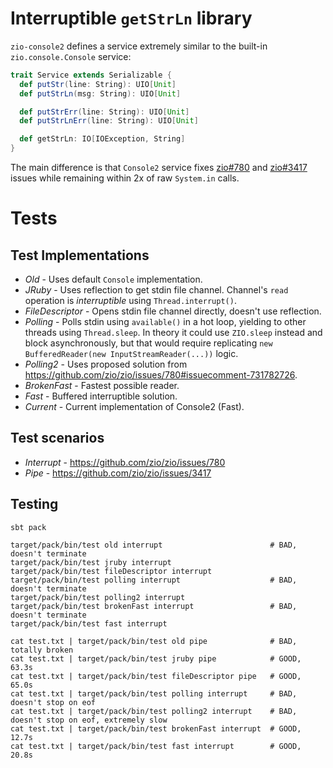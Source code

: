 # Interruptible `getStrLn` library

`zio-console2` defines a service extremely similar to the built-in `zio.console.Console` service:
```scala
trait Service extends Serializable {
  def putStr(line: String): UIO[Unit]
  def putStrLn(msg: String): UIO[Unit]

  def putStrErr(line: String): UIO[Unit]
  def putStrLnErr(line: String): UIO[Unit]

  def getStrLn: IO[IOException, String]
}
```

The main difference is that `Console2` service fixes [zio#780](https://github.com/zio/zio/issues/780) and [zio#3417](https://github.com/zio/zio/issues/3417) issues while remaining within 2x of raw `System.in` calls.

# Tests

## Test Implementations

* _Old_ - Uses default `Console` implementation.
* _JRuby_ - Uses reflection to get stdin file channel. Channel's `read` operation is _interruptible_ using `Thread.interrupt()`.
* _FileDescriptor_ - Opens stdin file channel directly, doesn't use reflection.
* _Polling_ - Polls stdin using `available()` in a hot loop, yielding to other threads using `Thread.sleep`. In theory it could use `ZIO.sleep` instead and block asynchronously, but that would require replicating `new BufferedReader(new InputStreamReader(...))` logic.
* _Polling2_ - Uses proposed solution from https://github.com/zio/zio/issues/780#issuecomment-731782726.
* _BrokenFast_ - Fastest possible reader.
* _Fast_ - Buffered interruptible solution.
* _Current_ - Current implementation of Console2 (Fast).

## Test scenarios

* _Interrupt_ - https://github.com/zio/zio/issues/780
* _Pipe_ - https://github.com/zio/zio/issues/3417

## Testing
```
sbt pack

target/pack/bin/test old interrupt                        # BAD, doesn't terminate
target/pack/bin/test jruby interrupt
target/pack/bin/test fileDescriptor interrupt
target/pack/bin/test polling interrupt                    # BAD, doesn't terminate
target/pack/bin/test polling2 interrupt
target/pack/bin/test brokenFast interrupt                 # BAD, doesn't terminate
target/pack/bin/test fast interrupt

cat test.txt | target/pack/bin/test old pipe              # BAD, totally broken
cat test.txt | target/pack/bin/test jruby pipe            # GOOD, 63.3s
cat test.txt | target/pack/bin/test fileDescriptor pipe   # GOOD, 65.0s
cat test.txt | target/pack/bin/test polling interrupt     # BAD, doesn't stop on eof
cat test.txt | target/pack/bin/test polling2 interrupt    # BAD, doesn't stop on eof, extremely slow
cat test.txt | target/pack/bin/test brokenFast interrupt  # GOOD, 12.7s
cat test.txt | target/pack/bin/test fast interrupt        # GOOD, 20.8s
```
